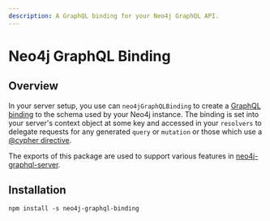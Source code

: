 ```yaml
---
description: A GraphQL binding for your Neo4j GraphQL API.
---
```


# Neo4j GraphQL Binding

## Overview

In your server setup, you use can `neo4jGraphQLBinding` to create a [GraphQL binding](https://www.npmjs.com/package/graphql-binding) to the schema used by your Neo4j instance. The binding is set into your server's context object at some key and accessed in your `resolvers` to delegate requests for any generated `query` or `mutation` or those which use a [@cypher directive](https://neo4j.com/developer/graphql/#_neo4j_graphql_extension).

The exports of this package are used to support various features in [neo4j-graphql-server](https://www.npmjs.com/package/neo4j-graphql-server).

## Installation

```text
npm install -s neo4j-graphql-binding
```



